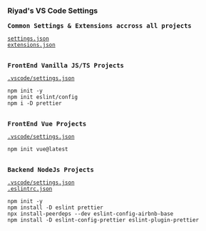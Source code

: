 ### Riyad's VS Code Settings

<samp><b>Common Settings & Extensions accross all projects</b></samp>

[`settings.json`](./CommonSettingsExtensions/settings.json)<br>
[`extensions.json`](./CommonSettingsExtensions/extensions.json)

<br>
<samp><b>FrontEnd Vanilla JS/TS Projects</b></samp>

[`.vscode/settings.json`](./Vanilla/settings.json)<br>
```
npm init -y
npm init eslint/config
npm i -D prettier
```

<br>
<samp><b>FrontEnd Vue Projects</b></samp>

[`.vscode/settings.json`](./Vue/settings.json)<br>

```
npm init vue@latest
```

<br>
<samp><b>Backend NodeJs Projects</b></samp>

[`.vscode/settings.json`](./NodeJS/settings.json)<br>
[`.eslintrc.json`](./NodeJS/.eslintrc.json)<br>

```
npm init -y
npm install -D eslint prettier
npx install-peerdeps --dev eslint-config-airbnb-base
npm install -D eslint-config-prettier eslint-plugin-prettier
```
